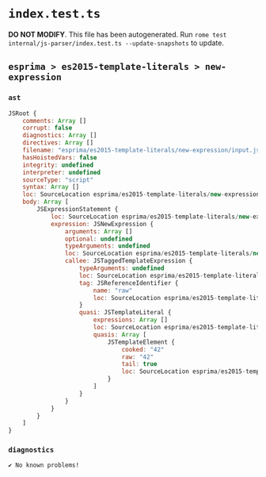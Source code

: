 # `index.test.ts`

**DO NOT MODIFY**. This file has been autogenerated. Run `rome test internal/js-parser/index.test.ts --update-snapshots` to update.

## `esprima > es2015-template-literals > new-expression`

### `ast`

```javascript
JSRoot {
	comments: Array []
	corrupt: false
	diagnostics: Array []
	directives: Array []
	filename: "esprima/es2015-template-literals/new-expression/input.js"
	hasHoistedVars: false
	integrity: undefined
	interpreter: undefined
	sourceType: "script"
	syntax: Array []
	loc: SourceLocation esprima/es2015-template-literals/new-expression/input.js 1:0-2:0
	body: Array [
		JSExpressionStatement {
			loc: SourceLocation esprima/es2015-template-literals/new-expression/input.js 1:0-1:11
			expression: JSNewExpression {
				arguments: Array []
				optional: undefined
				typeArguments: undefined
				loc: SourceLocation esprima/es2015-template-literals/new-expression/input.js 1:0-1:11
				callee: JSTaggedTemplateExpression {
					typeArguments: undefined
					loc: SourceLocation esprima/es2015-template-literals/new-expression/input.js 1:4-1:11
					tag: JSReferenceIdentifier {
						name: "raw"
						loc: SourceLocation esprima/es2015-template-literals/new-expression/input.js 1:4-1:7 (raw)
					}
					quasi: JSTemplateLiteral {
						expressions: Array []
						loc: SourceLocation esprima/es2015-template-literals/new-expression/input.js 1:7-1:11
						quasis: Array [
							JSTemplateElement {
								cooked: "42"
								raw: "42"
								tail: true
								loc: SourceLocation esprima/es2015-template-literals/new-expression/input.js 1:8-1:10
							}
						]
					}
				}
			}
		}
	]
}
```

### `diagnostics`

```
✔ No known problems!

```
